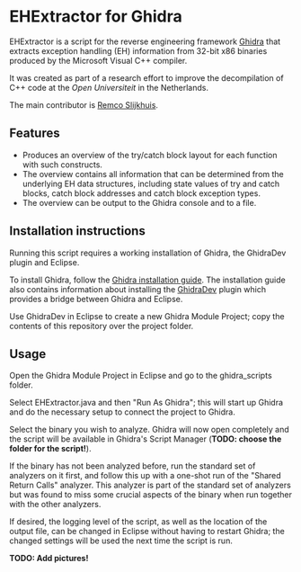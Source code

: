 # EHExtractor for Ghidra

EHExtractor is a script for the reverse engineering framework [Ghidra](https://ghidra-sre.org/) that extracts exception handling (EH) information from 32-bit x86 binaries produced by the Microsoft Visual C++ compiler.

It was created as part of a research effort to improve the decompilation of C++ code at the *Open Universiteit* in the Netherlands.

The main contributor is [Remco Slijkhuis](https://github.com/RemcoSlijkhuis).

## Features

* Produces an overview of the try/catch block layout for each function with such constructs.
* The overview contains all information that can be determined from the underlying EH data structures, including state values of try and catch blocks, catch block addresses and catch block exception types.
* The overview can be output to the Ghidra console and to a file.

## Installation instructions

Running this script requires a working installation of Ghidra, the GhidraDev plugin and Eclipse.

To install Ghidra, follow the [Ghidra installation guide](https://ghidra-sre.org/InstallationGuide.html).
The installation guide also contains information about installing the [GhidraDev](https://ghidra-sre.org/InstallationGuide.html#Development) plugin which provides a bridge between Ghidra and Eclipse.

Use GhidraDev in Eclipse to create a new Ghidra Module Project; copy the contents of this repository over the project folder.

## Usage

Open the Ghidra Module Project in Eclipse and go to the ghidra_scripts folder.

Select EHExtractor.java and then "Run As Ghidra"; this will start up Ghidra and do the necessary setup to connect the project to Ghidra.

Select the binary you wish to analyze. Ghidra will now open completely and the script will be available in Ghidra's Script Manager (**TODO: choose the folder for the script!**).

If the binary has not been analyzed before, run the standard set of analyzers on it first, and follow this up with a one-shot run of the "Shared Return Calls" analyzer. This analyzer is part of the standard set of analyzers but was found to miss some crucial aspects of the binary when run together with the other analyzers.

If desired, the logging level of the script, as well as the location of the output file, can be changed in Eclipse without having to restart Ghidra; the changed settings will be used the next time the script is run.

**TODO: Add pictures!**
